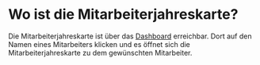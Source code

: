 # Wo ist die Mitarbeiterjahreskarte?

Die Mitarbeiterjahreskarte ist über das [Dashboard](https://www.mitarbeiterbereich.de/dashboard) erreichbar. Dort auf den Namen eines Mitarbeiters klicken und es öffnet sich die Mitarbeiterjahreskarte zu dem gewünschten Mitarbeiter.
